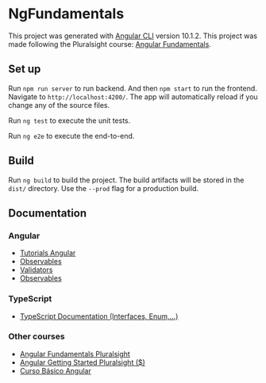 # NgFundamentals

This project was generated with [Angular CLI](https://github.com/angular/angular-cli) version 10.1.2.
This project was made following the Pluralsight course: <a href='https://app.pluralsight.com/library/courses/angular-fundamentals/table-of-contents'>Angular Fundamentals</a>.

## Set up

Run `npm run server` to run backend. And then `npm start` to run the frontend. Navigate to `http://localhost:4200/`. The app will automatically reload if you change any of the source files.

Run `ng test` to execute the unit tests.

Run `ng e2e` to execute the end-to-end.

## Build

Run `ng build` to build the project. The build artifacts will be stored in the `dist/` directory. Use the `--prod` flag for a production build.

## Documentation

### Angular

- <a href="https://angular.io/tutorial">Tutorials Angular </a>
- <a href="https://angular.io/guide/observables">Observables</a>
- <a href="https://angular.io/api/forms/Validators">Validators</a>
- <a href="https://angular.io/guide/observables">Observables</a>

### TypeScript

- <a href="https://www.typescriptlang.org/docs">TypeScript Documentation (Interfaces, Enum,...)</a>

### Other courses

- <a href='https://app.pluralsight.com/library/courses/angular-fundamentals/table-of-contents'>Angular Fundamentals Pluralsight</a>
- <a href="https://app.pluralsight.com/library/courses/angular-2-getting-started-update/table-of-contents">Angular Getting Started Pluralsight (\$)</a>
- <a href="https://www.youtube.com/playlist?list=PLezsbUDiwcplWsiTJ9-bVayqNCqRAtQ2g">Curso Básico Angular</a>
